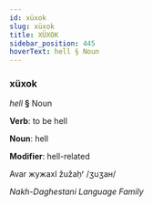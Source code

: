 ```yaml
---
id: xüxok
slug: xüxok
title: XÜXOK
sidebar_position: 445
hoverText: hell § Noun
---
```


### xüxok

*hell* **§** Noun

**Verb**: to be hell

**Noun**: hell

**Modifier**: hell-related

Avar жужахӏ žužaḥʳ /ʒuʒaʜ/

*Nakh-Daghestani Language Family*